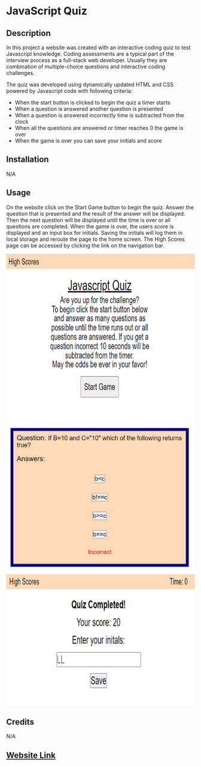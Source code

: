 # JavaScript Quiz

## Description

In this project a website was created with an interactive coding quiz to test Javascript knowledge. Coding assessments are a typical part of the interview process as a full-stack web developer. Usually they are combination of multiple-choice questions and interactive coding challenges.  

The quiz was developed using dynamically updated HTML and CSS powered by Javascript code with following criteria:

- When the start button is clicked to begin the quiz a timer starts
- When a question is answered another question is presented
- When a question is answered incorrectly time is subtracted from the clock
- When all the questions are answered or timer reaches 0 the game is over
- When the game is over you can save your initials and score

## Installation

N/A

## Usage

On the website click on the Start Game button to begin the quiz. Answer the question that is presented and the result of the answer will be displayed. Then the next question will be displayed until the time is over or all questions are completed. When the game is over, the users score is displayed and an input box for initials. Saving the initials will log them in local storage and reroute the page to the home screen. The High Scores page can be accessed by clicking the link on the navigation bar.  


<img src="./Assets/images/home%20screen.png" width='600' height='450'><br>
<img src="./Assets/images/questions.png" width='600' height='400'><br>
<img src="./Assets/images/quiz%20complete.png" width='600' height='350'>

## Credits

N/A

## [Website Link](https://l-lavelle.github.io/Code-Quiz/)